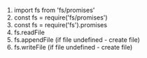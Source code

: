 1. import fs from 'fs/promises'
2. const fs = require('fs/promises')
3. const fs = require('fs').promises
4. fs.readFile
5. fs.appendFile (if file undefined - create file)
6. fs.writeFile (if file undefined - create file)